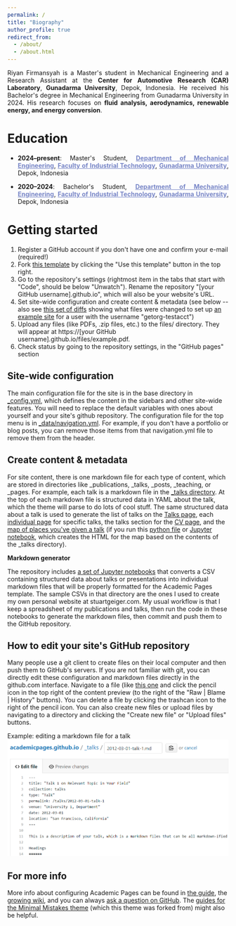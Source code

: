 ```yaml
---
permalink: /
title: "Biography"
author_profile: true
redirect_from: 
  - /about/
  - /about.html
---
```


<div align="justify">

Riyan Firmansyah is a Master's student in Mechanical Engineering and a Research Assistant at the <a href="https://www.instagram.com/cargunadarma/" target="_blank" style="text-decoration: none; color: 7886C7;"><b>Center for Automotive Research (CAR) Laboratory</b></a>, <a href="https://pasca.gunadarma.ac.id/magister/mesin/" target="_blank" style="text-decoration: none; color: 7886C7;"><b>Gunadarma University</b></a>, Depok, Indonesia. He received his Bachelor's degree in Mechanical Engineering from Gunadarma University in 2024. His research focuses on <b>fluid analysis, aerodynamics, renewable energy, and energy conversion</b>.

</div>



Education
======


<div align="justify">
  
- **2024–present**: Master's Student, <a href="https://pasca.gunadarma.ac.id/magister/mesin/" target="_blank" style="color: #7886C7;"><b>Department of Mechanical Engineering</b></a>, <a href="https://fti.gunadarma.ac.id/" target="_blank" style="color: #7886C7;"><b>Faculty of Industrial Technology</b></a>, <a href="https://www.gunadarma.ac.id/" target="_blank" style="color: #7886C7;"><b>Gunadarma University</b></a>, Depok, Indonesia  

- **2020–2024**: Bachelor's Student, <a href="https://fti.gunadarma.ac.id/mesin/" target="_blank" style="color: #7886C7;"><b>Department of Mechanical Engineering</b></a>, <a href="https://fti.gunadarma.ac.id/" target="_blank" style="color: #7886C7;"><b>Faculty of Industrial Technology</b></a>, <a href="https://www.gunadarma.ac.id/" target="_blank" style="color: #7886C7;"><b>Gunadarma University</b></a>,                    Depok, Indonesia  
 
</div>

Getting started
======
1. Register a GitHub account if you don't have one and confirm your e-mail (required!)
1. Fork [this template](https://github.com/academicpages/academicpages.github.io) by clicking the "Use this template" button in the top right. 
1. Go to the repository's settings (rightmost item in the tabs that start with "Code", should be below "Unwatch"). Rename the repository "[your GitHub username].github.io", which will also be your website's URL.
1. Set site-wide configuration and create content & metadata (see below -- also see [this set of diffs](http://archive.is/3TPas) showing what files were changed to set up [an example site](https://getorg-testacct.github.io) for a user with the username "getorg-testacct")
1. Upload any files (like PDFs, .zip files, etc.) to the files/ directory. They will appear at https://[your GitHub username].github.io/files/example.pdf.  
1. Check status by going to the repository settings, in the "GitHub pages" section

Site-wide configuration
------
The main configuration file for the site is in the base directory in [_config.yml](https://github.com/academicpages/academicpages.github.io/blob/master/_config.yml), which defines the content in the sidebars and other site-wide features. You will need to replace the default variables with ones about yourself and your site's github repository. The configuration file for the top menu is in [_data/navigation.yml](https://github.com/academicpages/academicpages.github.io/blob/master/_data/navigation.yml). For example, if you don't have a portfolio or blog posts, you can remove those items from that navigation.yml file to remove them from the header. 

Create content & metadata
------
For site content, there is one markdown file for each type of content, which are stored in directories like _publications, _talks, _posts, _teaching, or _pages. For example, each talk is a markdown file in the [_talks directory](https://github.com/academicpages/academicpages.github.io/tree/master/_talks). At the top of each markdown file is structured data in YAML about the talk, which the theme will parse to do lots of cool stuff. The same structured data about a talk is used to generate the list of talks on the [Talks page](https://academicpages.github.io/talks), each [individual page](https://academicpages.github.io/talks/2012-03-01-talk-1) for specific talks, the talks section for the [CV page](https://academicpages.github.io/cv), and the [map of places you've given a talk](https://academicpages.github.io/talkmap.html) (if you run this [python file](https://github.com/academicpages/academicpages.github.io/blob/master/talkmap.py) or [Jupyter notebook](https://github.com/academicpages/academicpages.github.io/blob/master/talkmap.ipynb), which creates the HTML for the map based on the contents of the _talks directory).

**Markdown generator**

The repository includes [a set of Jupyter notebooks](https://github.com/academicpages/academicpages.github.io/tree/master/markdown_generator
) that converts a CSV containing structured data about talks or presentations into individual markdown files that will be properly formatted for the Academic Pages template. The sample CSVs in that directory are the ones I used to create my own personal website at stuartgeiger.com. My usual workflow is that I keep a spreadsheet of my publications and talks, then run the code in these notebooks to generate the markdown files, then commit and push them to the GitHub repository.

How to edit your site's GitHub repository
------
Many people use a git client to create files on their local computer and then push them to GitHub's servers. If you are not familiar with git, you can directly edit these configuration and markdown files directly in the github.com interface. Navigate to a file (like [this one](https://github.com/academicpages/academicpages.github.io/blob/master/_talks/2012-03-01-talk-1.md) and click the pencil icon in the top right of the content preview (to the right of the "Raw | Blame | History" buttons). You can delete a file by clicking the trashcan icon to the right of the pencil icon. You can also create new files or upload files by navigating to a directory and clicking the "Create new file" or "Upload files" buttons. 

Example: editing a markdown file for a talk
![Editing a markdown file for a talk](/images/editing-talk.png)

For more info
------
More info about configuring Academic Pages can be found in [the guide](https://academicpages.github.io/markdown/), the [growing wiki](https://github.com/academicpages/academicpages.github.io/wiki), and you can always [ask a question on GitHub](https://github.com/academicpages/academicpages.github.io/discussions). The [guides for the Minimal Mistakes theme](https://mmistakes.github.io/minimal-mistakes/docs/configuration/) (which this theme was forked from) might also be helpful.
